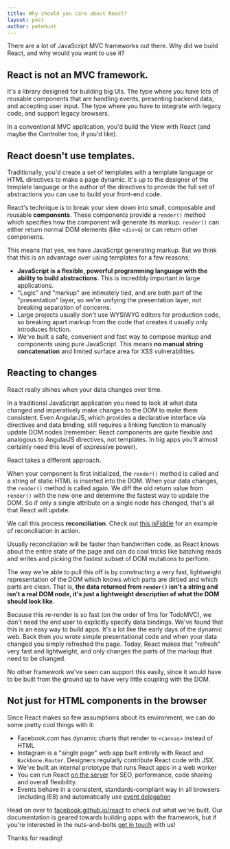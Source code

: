 ```yaml
---
title: Why should you care about React?
layout: post
author: petehunt
---
```


There are a lot of JavaScript MVC frameworks out there. Why did we
build React, and why would you want to use it?

## React is not an MVC framework.

It's a library designed for building big UIs. The type where you have
lots of reusable components that are handling events, presenting
backend data, and accepting user input. The type where you have to
integrate with legacy code, and support legacy browsers.

In a conventional MVC application, you'd build the View with React
(and maybe the Controller too, if you'd like).

## React doesn't use templates.

Traditionally, you'd create a set of templates with a template
language or HTML directives to make a page dynamic. It's up to the
designer of the template language or the author of the directives to
provide the full set of abstractions you can use to build your
front-end code.

React's technique is to break your view down into small, composable
and reusable **components**. These components provide a `render()`
method which specifies how the component will generate its
markup. `render()` can either return normal DOM elements (like
`<div>`s) or can return other components.

This means that yes, we have JavaScript generating markup. But we
think that this is an advantage over using templates for a few
reasons:

- **JavaScript is a flexible, powerful programming language with the
    ability to build abstractions.** This is incredibly important in
    large applications.
- "Logic" and "markup" are intimately tied, and are both part of the
  "presentation" layer, so we're unifying the presentation layer,
  not breaking separation of concerns.
- Large projects usually don't use WYSIWYG editors for production
  code, so breaking apart markup from the code that creates it usually
  only introduces friction.
- We've built a safe, convenient and fast way to compose markup and
  components using pure JavaScript. This means **no manual string
  concatenation** and limited surface area for XSS vulnerabilities.

## Reacting to changes

React really shines when your data changes over time.

In a traditional JavaScript application you need to look at what data
changed and imperatively make changes to the DOM to make them
consistent. Even AngularJS, which provides a declarative interface via
directives and data binding, still requires a linking function to
manually update DOM nodes (remember: React components are quite
flexible and analogous to AngularJS directives, not templates. In big
apps you'll almost certainly need this level of expressive power).

React takes a different approach.

When your component is first initialized, the `render()` method is
called and a string of static HTML is inserted into the DOM. When your
data changes, the `render()` method is called again. We diff the old
return value from `render()` with the new one and determine the
fastest way to update the DOM. So if only a single attribute on a
single node has changed, that's all that React will update.

We call this process **reconciliation**. Check out
[this jsFiddle](http://jsfiddle.net/fv6RD/3/) for an example of
reconciliation in action.

Usually reconciliation will be faster than handwritten code, as React
knows about the entire state of the page and can do cool tricks like
batching reads and writes and picking the fastest subset of DOM
mutations to perform.

The way we're able to pull this off is by constructing a very fast,
lightweight representation of the DOM which knows which parts are
dirtied and which parts are clean. That is, **the data returned from
`render()` isn't a string and isn't a real DOM node, it's just a
lightweight description of what the DOM should look like**.

Because this re-render is so fast (on the order of 1ms for TodoMVC),
we don't need the end user to explicitly specify data bindings. We've
found that this is an easy way to build apps. It's a lot like the
early days of the dynamic web. Back then you wrote simple
presentational code and when your data changed you simply refreshed
the page. Today, React makes that "refresh" very fast and lightweight,
and only changes the parts of the markup that need to be changed.

No other framework we've seen can support this easily, since it would
have to be built from the ground up to have very little coupling with
the DOM.

## Not just for HTML components in the browser

Since React makes so few assumptions about its environment, we can do
some pretty cool things with it:

- Facebook.com has dynamic charts that render to `<canvas>` instead of
  HTML
- Instagram is a "single page" web app built entirely with React and
  `Backbone.Router`. Designers regularly contribute React code with
  JSX.
- We've built an internal prototype that runs React apps in a web
  worker
- You can run React
  [on the server](http://github.com/petehunt/react-server-rendering)
  for SEO, performance, code sharing and overall flexibility.
- Events behave in a consistent, standards-compliant way in all
  browsers (including IE8) and automatically use
  [event delegation](http://davidwalsh.name/event-delegate)

Head on over to
[facebook.github.io/react](http://facebook.github.io/react) to check
out what we've built. Our documentation is geared towards building
apps with the framework, but if you're interested in the
nuts-and-bolts
[get in touch](http://facebook.github.io/react/support.html) with us!

Thanks for reading!
